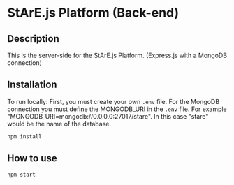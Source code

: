 # StArE.js Platform (Back-end)

## Description
This is the server-side for the StArE.js Platform. (Express.js with a MongoDB connection)

## Installation
To run locally:
First, you must create your own <code>.env</code> file.
For the MongoDB connection you must define the MONGODB_URI in the <code>.env</code> file. For example "MONGODB_URI=mongodb://0.0.0.0:27017/stare". In this case "stare" would be the name of the database.


```bash
npm install
```
## How to use

```bash
npm start
```

